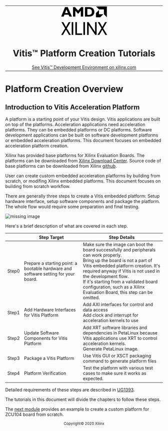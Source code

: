 ﻿<table class="sphinxhide" width="100%">
 <tr width="100%">
    <td align="center"><img src="https://raw.githubusercontent.com/Xilinx/Image-Collateral/main/xilinx-logo.png" width="30%"/><h1>Vitis™ Platform Creation Tutorials</h1>
    <a href="https://www.xilinx.com/products/design-tools/vitis.html">See Vitis™ Development Environment on xilinx.com</br></a>
    </td>
 </tr>
</table>

# Platform Creation Overview

## Introduction to Vitis Acceleration Platform

A platform is a starting point of your Vitis design. Vitis applications are built on top of the platforms. Acceleration applications need acceleration platforms. They can be embedded platforms or DC platforms. Software development applications can be built on software development platforms or embedded acceleration platforms. This document focuses on embedded acceleration platform creation.

Xilinx has provided base platforms for Xilinx Evaluation Boards. The platforms can be downloaded from [Xilinx Download Center](https://www.xilinx.com/support/download/index.html/content/xilinx/en/downloadNav/embedded-platforms.html). Source code of base platforms can be downloaded from Xilinx [github](https://github.com/Xilinx/Vitis_Embedded_Platform_Source).

User can create custom embedded acceleration platforms by building from scratch, or modifing Xilinx embedded platforms. This document focuses on building from scratch workflow.

There are generally three steps to create a Vitis embedded platform: Setup hardware interface, setup software components and package the platform. The whole flow would require some preparation and final testing.

![missing image](./images/steps_overview.png)

Here's a brief description of what are covered in each step.

|       | Step Target                                                                        | Step Details                                                                                                                                                                                                                                                                                                                                                   |
| ----- | ---------------------------------------------------------------------------------- | -------------------------------------------------------------------------------------------------------------------------------------------------------------------------------------------------------------------------------------------------------------------------------------------------------------------------------------------------------------- |
| Step0 | Prepare a starting point: a bootable hardware and software setting for your board. | Make sure the image can boot the board successfully and peripherals can work properly. <br />Bring up the board is not a part of Vitis embedded platform creation. It's required anyway if Vitis is not used in the development flow.<br />If it's starting from a validated board configuration, such as a Xilinx Evaluation Board, this step can be omitted. |
| Step1 | Add Hardware Interfaces for Vitis Platform                                         | Add AXI interfaces for control and data access<br />Add clock and interrupt for acceleration kernels to use                                                                                                                                                                                                                                                    |
| Step2 | Update Software Components for Vitis Platform                                      | Add XRT software libraries and dependencies in PetaLinux because Vitis applications use XRT to control acceleration kernels.<br />Generate PetaLinux image.                                                                                                                                                                                                    |
| Step3 | Package a Vitis Platform                                                           | Use Vitis GUI or XSCT packaging command to generate platform files                                                                                                                                                                                                                                                                                             |
| Step4 | Platform Verification                                                              | Test the platform with various test cases to make sure it works as expected.                                                                                                                                                                                                                                                                                   |

Detailed requirements of these steps are described in [UG1393](https://www.xilinx.com/html_docs/xilinx2020_1/vitis_doc/rjs1596051748503.html).

The tutorials in this document will divide the chapters to follow these steps.

The [next module](../02-Edge-AI-ZCU104/README.md) provides an example to create a custom platform for ZCU104 board from scratch.

<p align="center"><sup>Copyright&copy; 2020 Xilinx</sup></p>
